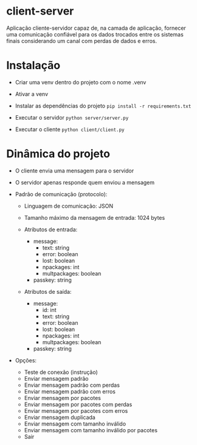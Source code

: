 # client-server
Aplicação cliente-servidor capaz de, na camada de aplicação, fornecer uma comunicação confiável para os dados trocados entre os sistemas finais considerando um canal com perdas de dados e erros.


# Instalação
- Criar uma venv dentro do projeto com o nome .venv
- Ativar a venv

- Instalar as dependências do projeto
`pip install -r requirements.txt`

- Executar o servidor
`python server/server.py`

- Executar o cliente
`python client/client.py`


# Dinâmica do projeto
- O cliente envia uma mensagem para o servidor
- O servidor apenas responde quem enviou a mensagem
- Padrão de comunicação (protocolo):
  - Linguagem de comunicação: JSON
  - Tamanho máximo da mensagem de entrada: 1024 bytes
  - Atributos de entrada:
    - message:
      - text: string
      - error: boolean
      - lost: boolean
      - npackages: int
      - multpackages: boolean
    - passkey: string

  - Atributos de saída:
    - message:
      - id: int
      - text: string
      - error: boolean
      - lost: boolean
      - npackages: int
      - multpackages: boolean
    - passkey: string

- Opções:
  - Teste de conexão (instrução)
  - Enviar mensagem padrão
  - Enviar mensagem padrão com perdas
  - Enviar mensagem padrão com erros
  - Enviar mensagem por pacotes
  - Enviar mensagem por pacotes com perdas
  - Enviar mensagem por pacotes com erros
  - Enviar mensagem duplicada
  - Enviar mensagem com tamanho inválido
  - Enviar mensagem com tamanho inválido por pacotes
  - Sair